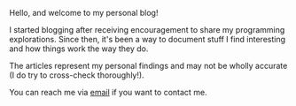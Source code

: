 Hello, and welcome to my personal blog!

I started blogging after receiving encouragement to share my
programming explorations. Since then, it's been a way to document 
stuff I find interesting and how things work the way they do. 

The articles represent my personal findings and may not be wholly accurate
(I do try to cross-check thoroughly!).

You can reach me via [email](mailto:khemichew01@gmail.com) if you want to contact me. 
